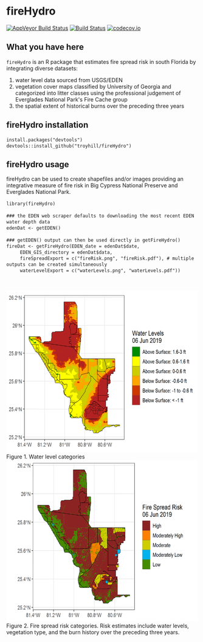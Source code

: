 # fireHydro

[![AppVeyor Build Status](https://ci.appveyor.com/api/projects/status/github/troyhill/fireHydro?branch=master&svg=true)](https://ci.appveyor.com/project/troyhill/fireHydro) [![Build Status](https://travis-ci.org/troyhill/fireHydro.svg?branch=master)](https://travis-ci.org/troyhill/fireHydro) [![codecov.io](https://codecov.io/github/troyhill/fireHydro/coverage.svg?branch=master)](https://codecov.io/github/troyhill/fireHydro?branch=master)


## What you have here

`fireHydro` is an R package that estimates fire spread risk in south Florida by integrating diverse datasets:
1. water level data sourced from USGS/EDEN
2. vegetation cover maps classified by University of Georgia and categorized into litter classes using the professional judgement of Everglades National Park's Fire Cache group
3. the spatial extent of historical burns over the preceding three years



## fireHydro installation

```
install.packages("devtools")
devtools::install_github("troyhill/fireHydro")
```


## fireHydro usage

fireHydro can be used to create shapefiles and/or images providing an integrative measure of fire risk in Big Cypress National Preserve and Everglades National Park.

```
library(fireHydro)

### the EDEN web scraper defaults to downloading the most recent EDEN water depth data
edenDat <- getEDEN()
 
### getEDEN() output can then be used directly in getFireHydro()
fireDat <- getFireHydro(EDEN_date = edenDat$date, 
     EDEN_GIS_directory = edenDat$data,
     fireSpreadExport = c("fireRisk.png", "fireRisk.pdf"), # multiple outputs can be created simultaneously
     waterLevelExport = c("waterLevels.png", "waterLevels.pdf"))



```

<img src="https://github.com/troyhill/images/blob/master/waterLevels.png" width="650" height="425" />
Figure 1. Water level categories  

<img src="https://github.com/troyhill/images/blob/master/fireRisk.png" width="650" height="425" />
Figure 2. Fire spread risk categories. Risk estimates include water levels, vegetation type, and the burn history over the preceding three years.

      
